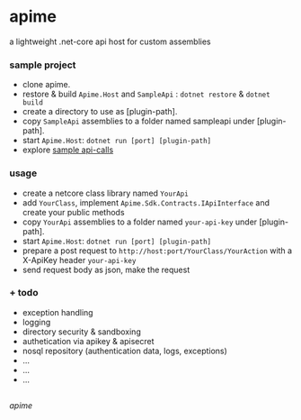 # apime
a lightweight .net-core api host for custom assemblies 


### sample project
- clone apime.
- restore & build `Apime.Host` and `SampleApi` : `dotnet restore` & `dotnet build` 
- create a directory to use as [plugin-path].
- copy `SampleApi` assemblies to a folder named sampleapi under [plugin-path].
- start `Apime.Host`: `dotnet run [port] [plugin-path]`
- explore [sample api-calls](https://github.com/ozgend/apime/tree/master/api-calls)


### usage
- create a netcore class library named `YourApi`
- add `YourClass`, implement `Apime.Sdk.Contracts.IApiInterface` and create your public methods
- copy `YourApi` assemblies to a folder named `your-api-key` under [plugin-path].
- start `Apime.Host`: `dotnet run [port] [plugin-path]`
- prepare a post request to `http://host:port/YourClass/YourAction` with a X-ApiKey header `your-api-key`
- send request body as json, make the request


### + todo
+ exception handling
+ logging
+ directory security & sandboxing
+ authetication via apikey & apisecret 
+ nosql repository (authentication data, logs, exceptions)
+ ...
+ ...
+ ...


##

*apime*

